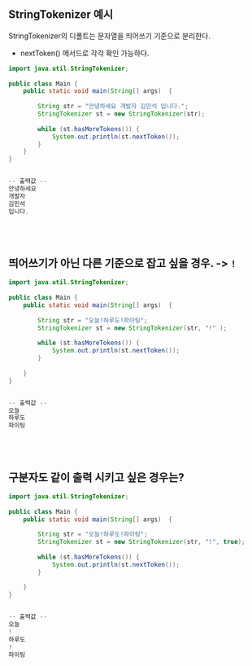 ## StringTokenizer 예시

StringTokenizer의 디폴트는 문자열을 띄어쓰기 기준으로 분리한다.

- nextToken() 메서드로 각각 확인 가능하다.




```java
import java.util.StringTokenizer;
 
public class Main {
    public static void main(String[] args)  {
 
        String str = "안녕하세요 개발자 김민석 입니다.";
        StringTokenizer st = new StringTokenizer(str);
        
        while (st.hasMoreTokens()) {
            System.out.println(st.nextToken());
        }
    }
}


-- 출력값 --
안녕하세요
개발자
김민석
입니다.
```

<br/><br/>


## 띄어쓰기가 아닌 다른 기준으로 잡고 싶을 경우. -> `!`

```java
import java.util.StringTokenizer;
 
public class Main {
    public static void main(String[] args)  {
 
        String str = "오늘!하루도!파이팅";
        StringTokenizer st = new StringTokenizer(str, "!" );
 
        while (st.hasMoreTokens()) {
            System.out.println(st.nextToken());
        }
 
    }
}


-- 출력값 --
오늘
하루도
파이팅
```

<br/><br/>


## 구분자도 같이 출력 시키고 싶은 경우는?


```java
import java.util.StringTokenizer;
 
public class Main {
    public static void main(String[] args)  {
 
        String str = "오늘!하루도!파이팅";
        StringTokenizer st = new StringTokenizer(str, "!", true);
        
        while (st.hasMoreTokens()) {
            System.out.println(st.nextToken());
        }
 
    }
}


-- 출력값 --
오늘
!
하루도
!
파이팅
```
